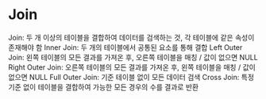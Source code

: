 # Join

Join: 두 개 이상의 테이블을 결합하여 데이터를 검색하는 것, 각 테이블에 같은 속성이 존재해야 함
Inner Join: 두 개의 테이블에서 공통된 요소를 통해 결합
Left Outer Join: 왼쪽 테이블의 모든 결과를 가져온 후, 오른쪽 테이블을 매칭 / 값이 없으면 NULL
Right Outer Join: 오른쪽 테이블의 모든 결과를 가져온 후, 왼쪽 테이블을 매칭 / 값이 없으면 NULL
Full Outer Join: 기준 테이블 없이 모든 데이터 검색
Cross Join: 특정 기준 없이 테이블을 결합하여 가능한 모든 경우의 수를 결과로 반환